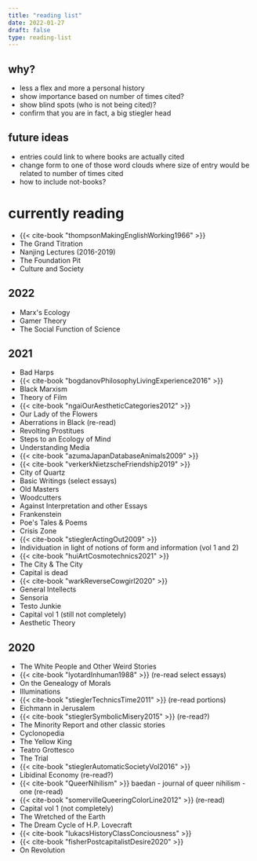 ```yaml
---
title: "reading list"
date: 2022-01-27
draft: false
type: reading-list
---
```


## why?
- less a flex and more a personal history
- show importance based on number of times cited? 
- show blind spots (who is not being cited)?
- confirm that you are in fact, a big stiegler head

## future ideas
- entries could link to where books are actually cited
- change form to one of those word clouds where size of entry would be related to number of times cited
- how to include not-books?

# currently reading
- {{< cite-book "thompsonMakingEnglishWorking1966" >}}
- The Grand Titration
- Nanjing Lectures (2016-2019)
- The Foundation Pit
- Culture and Society

## 2022
- Marx's Ecology
- Gamer Theory
- The Social Function of Science

## 2021
- Bad Harps
- {{< cite-book "bogdanovPhilosophyLivingExperience2016" >}}
- Black Marxism
- Theory of Film
- {{< cite-book "ngaiOurAestheticCategories2012" >}}
- Our Lady of the Flowers
- Aberrations in Black (re-read)
- Revolting Prostitues
- Steps to an Ecology of Mind
- Understanding Media
- {{< cite-book "azumaJapanDatabaseAnimals2009" >}}
- {{< cite-book "verkerkNietzscheFriendship2019" >}}
- City of Quartz
- Basic Writings (select essays)
- Old Masters
- Woodcutters
- Against Interpretation and other Essays
- Frankenstein
- Poe's Tales & Poems
- Crisis Zone
- {{< cite-book "stieglerActingOut2009" >}}
- Individuation in light of notions of form and information (vol 1 and 2)
- {{< cite-book "huiArtCosmotechnics2021" >}}
- The City & The City
- Capital is dead
- {{< cite-book "warkReverseCowgirl2020" >}}
- General Intellects
- Sensoria
- Testo Junkie
- Capital vol 1 (still not completely)
- Aesthetic Theory

## 2020
- The White People and Other Weird Stories
- {{< cite-book "lyotardInhuman1988" >}} (re-read select essays) 
- On the Genealogy of Morals
- Illuminations
- {{< cite-book "stieglerTechnicsTime2011" >}} (re-read portions) 
- Eichmann in Jerusalem
- {{< cite-book "stieglerSymbolicMisery2015" >}} (re-read?) 
- The Minority Report and other classic stories
- Cyclonopedia
- The Yellow King
- Teatro Grottesco
- The Trial
- {{< cite-book "stieglerAutomaticSocietyVol2016" >}}
- Libidinal Economy (re-read?)
- {{< cite-book "QueerNihilism" >}} baedan - journal of queer nihilism - one (re-read) 
- {{< cite-book "somervilleQueeringColorLine2012" >}} (re-read) 
- Capital vol 1 (not completely)
- The Wretched of the Earth
- The Dream Cycle of H.P. Lovecraft
- {{< cite-book "lukacsHistoryClassConciousness" >}}
- {{< cite-book "fisherPostcapitalistDesire2020" >}}
- On Revolution


